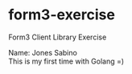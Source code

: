 # form3-exercise
 Form3 Client Library Exercise

Name: Jones Sabino  
This is my first time with Golang =)
